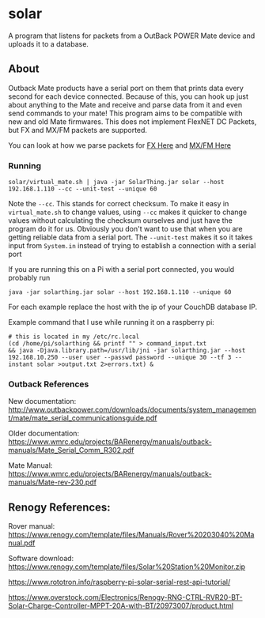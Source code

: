 # solar
A program that listens for packets from a OutBack POWER Mate device and uploads it to a database.


## About
Outback Mate products have a serial port on them that prints data every second for each device connected.
Because of this, you can hook up just about anything to the Mate and receive and parse data from it and even send
commands to your mate! This program aims to be compatible with new and old Mate firmwares. This does not implement
FlexNET DC Packets, but FX and MX/FM packets are supported.

You can look at how we parse packets for 
[FX Here](../src/main/java/me/retrodaredevil/solarthing/solar/outback/fx/FXStatusPackets.java) and 
[MX/FM Here](../src/main/java/me/retrodaredevil/solarthing/solar/outback/mx/MXStatusPackets.java)

### Running
```
solar/virtual_mate.sh | java -jar SolarThing.jar solar --host 192.168.1.110 --cc --unit-test --unique 60
```
Note the `--cc`. This stands for correct checksum. To make it easy in `virtual_mate.sh` to change values, using `--cc`
makes it quicker to change values without calculating the checksum ourselves and just have the program do it for us.
Obviously you don't want to use that when you are getting reliable data from a serial port. The `--unit-test` makes
it so it takes input from `System.in` instead of trying to establish a connection with a serial port

If you are running this on a Pi with a serial port connected, you would probably run
```
java -jar solarthing.jar solar --host 192.168.1.110 --unique 60
```
For each example replace the host with the ip of your CouchDB database IP.

Example command that I use while running it on a raspberry pi:
```
# this is located in my /etc/rc.local
(cd /home/pi/solarthing && printf "" > command_input.txt 
&& java -Djava.library.path=/usr/lib/jni -jar solarthing.jar --host 192.168.10.250 --user user --passwd password --unique 30 --tf 3 --instant solar >output.txt 2>errors.txt) &
```

### Outback References
New documentation:
http://www.outbackpower.com/downloads/documents/system_management/mate/mate_serial_communicationsguide.pdf

Older documentation:
https://www.wmrc.edu/projects/BARenergy/manuals/outback-manuals/Mate_Serial_Comm_R302.pdf

Mate Manual:
https://www.wmrc.edu/projects/BARenergy/manuals/outback-manuals/Mate-rev-230.pdf


## Renogy References:
Rover manual: https://www.renogy.com/template/files/Manuals/Rover%20203040%20Manual.pdf

Software download: https://www.renogy.com/template/files/Solar%20Station%20Monitor.zip


https://www.rototron.info/raspberry-pi-solar-serial-rest-api-tutorial/

https://www.overstock.com/Electronics/Renogy-RNG-CTRL-RVR20-BT-Solar-Charge-Controller-MPPT-20A-with-BT/20973007/product.html

